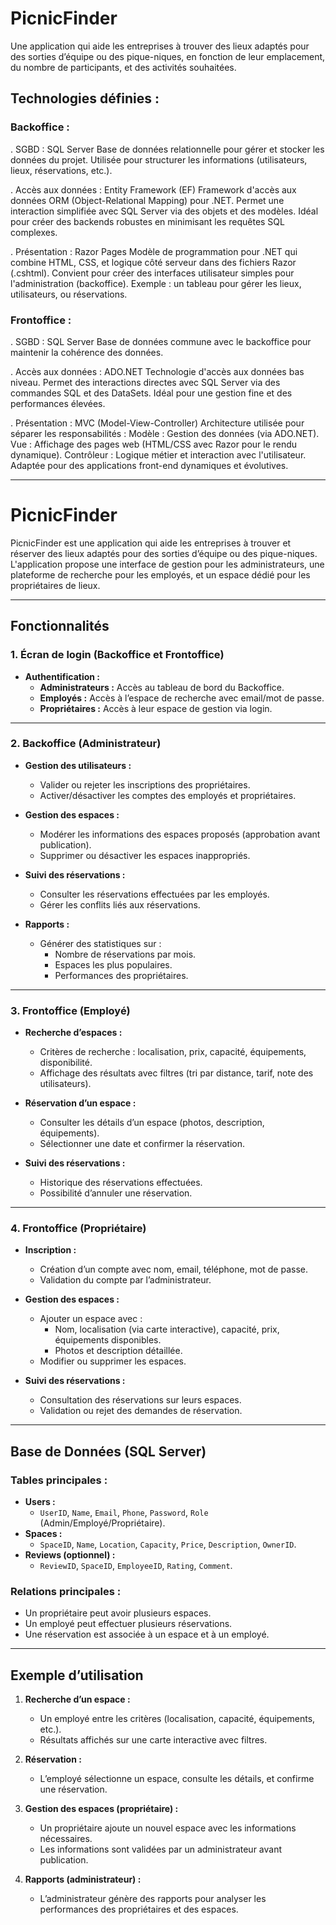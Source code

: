 # PicnicFinder
Une application qui aide les entreprises à trouver des lieux adaptés pour des sorties d’équipe ou des pique-niques, en fonction de leur emplacement, du nombre de participants, et des activités souhaitées.

## Technologies définies :

### Backoffice :
. SGBD : SQL Server
Base de données relationnelle pour gérer et stocker les données du projet.
Utilisée pour structurer les informations (utilisateurs, lieux, réservations, etc.).

. Accès aux données : Entity Framework (EF)
Framework d'accès aux données ORM (Object-Relational Mapping) pour .NET.
Permet une interaction simplifiée avec SQL Server via des objets et des modèles.
Idéal pour créer des backends robustes en minimisant les requêtes SQL complexes.

. Présentation : Razor Pages
Modèle de programmation pour .NET qui combine HTML, CSS, et logique côté serveur dans des fichiers Razor (.cshtml).
Convient pour créer des interfaces utilisateur simples pour l'administration (backoffice).
Exemple : un tableau pour gérer les lieux, utilisateurs, ou réservations.

### Frontoffice :
. SGBD : SQL Server
Base de données commune avec le backoffice pour maintenir la cohérence des données.

. Accès aux données : ADO.NET
Technologie d'accès aux données bas niveau.
Permet des interactions directes avec SQL Server via des commandes SQL et des DataSets.
Idéal pour une gestion fine et des performances élevées.

. Présentation : MVC (Model-View-Controller)
Architecture utilisée pour séparer les responsabilités :
Modèle : Gestion des données (via ADO.NET).
Vue : Affichage des pages web (HTML/CSS avec Razor pour le rendu dynamique).
Contrôleur : Logique métier et interaction avec l'utilisateur.
Adaptée pour des applications front-end dynamiques et évolutives.


--------------------------------------------------------
# PicnicFinder
PicnicFinder est une application qui aide les entreprises à trouver et réserver des lieux adaptés pour des sorties d’équipe ou des pique-niques. L'application propose une interface de gestion pour les administrateurs, une plateforme de recherche pour les employés, et un espace dédié pour les propriétaires de lieux.

---

## Fonctionnalités

### 1. Écran de login (Backoffice et Frontoffice)
- **Authentification :**
  - **Administrateurs :** Accès au tableau de bord du Backoffice.
  - **Employés :** Accès à l’espace de recherche avec email/mot de passe.
  - **Propriétaires :** Accès à leur espace de gestion via login.

---

### 2. Backoffice (Administrateur)
- **Gestion des utilisateurs :**
  - Valider ou rejeter les inscriptions des propriétaires.
  - Activer/désactiver les comptes des employés et propriétaires.

- **Gestion des espaces :**
  - Modérer les informations des espaces proposés (approbation avant publication).
  - Supprimer ou désactiver les espaces inappropriés.

- **Suivi des réservations :**
  - Consulter les réservations effectuées par les employés.
  - Gérer les conflits liés aux réservations.

- **Rapports :**
  - Générer des statistiques sur :
    - Nombre de réservations par mois.
    - Espaces les plus populaires.
    - Performances des propriétaires.

---

### 3. Frontoffice (Employé)
- **Recherche d’espaces :**
  - Critères de recherche : localisation, prix, capacité, équipements, disponibilité.
  - Affichage des résultats avec filtres (tri par distance, tarif, note des utilisateurs).

- **Réservation d’un espace :**
  - Consulter les détails d’un espace (photos, description, équipements).
  - Sélectionner une date et confirmer la réservation.

- **Suivi des réservations :**
  - Historique des réservations effectuées.
  - Possibilité d’annuler une réservation.

---

### 4. Frontoffice (Propriétaire)
- **Inscription :**
  - Création d’un compte avec nom, email, téléphone, mot de passe.
  - Validation du compte par l’administrateur.

- **Gestion des espaces :**
  - Ajouter un espace avec :
    - Nom, localisation (via carte interactive), capacité, prix, équipements disponibles.
    - Photos et description détaillée.
  - Modifier ou supprimer les espaces.

- **Suivi des réservations :**
  - Consultation des réservations sur leurs espaces.
  - Validation ou rejet des demandes de réservation.

---
## Base de Données (SQL Server)

### Tables principales :
- **Users :**
  - `UserID`, `Name`, `Email`, `Phone`, `Password`, `Role` (Admin/Employé/Propriétaire).
- **Spaces :**
  - `SpaceID`, `Name`, `Location`, `Capacity`, `Price`, `Description`, `OwnerID`.
- **Reviews (optionnel) :**
  - `ReviewID`, `SpaceID`, `EmployeeID`, `Rating`, `Comment`.

### Relations principales :
- Un propriétaire peut avoir plusieurs espaces.
- Un employé peut effectuer plusieurs réservations.
- Une réservation est associée à un espace et à un employé.

---

## Exemple d’utilisation

1. **Recherche d’un espace :**
   - Un employé entre les critères (localisation, capacité, équipements, etc.).
   - Résultats affichés sur une carte interactive avec filtres.

2. **Réservation :**
   - L’employé sélectionne un espace, consulte les détails, et confirme une réservation.

3. **Gestion des espaces (propriétaire) :**
   - Un propriétaire ajoute un nouvel espace avec les informations nécessaires.
   - Les informations sont validées par un administrateur avant publication.

4. **Rapports (administrateur) :**
   - L’administrateur génère des rapports pour analyser les performances des propriétaires et des espaces.

